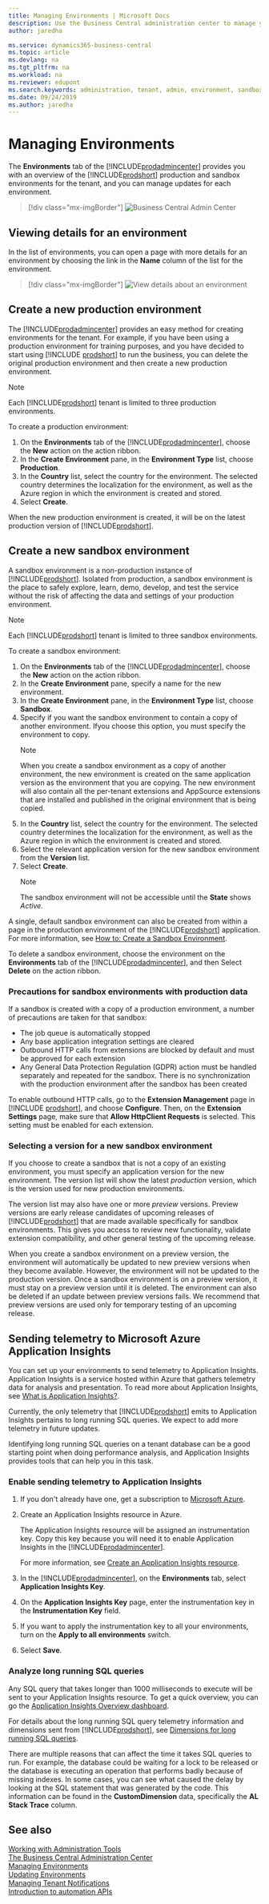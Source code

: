 ```yaml
---
title: Managing Environments | Microsoft Docs
description: Use the Business Central administration center to manage your tenant environments. 
author: jaredha

ms.service: dynamics365-business-central
ms.topic: article
ms.devlang: na
ms.tgt_pltfrm: na
ms.workload: na
ms.reviewer: edupont
ms.search.keywords: administration, tenant, admin, environment, sandbox
ms.date: 09/24/2019
ms.author: jaredha
---
```


# Managing Environments

The **Environments** tab of the [!INCLUDE[prodadmincenter](../developer/includes/prodadmincenter.md)] provides you with an overview of the [!INCLUDE[prodshort](../developer/includes/prodshort.md)] production and sandbox environments for the tenant, and you can manage updates for each environment.

> [!div class="mx-imgBorder"]
> ![Business Central Admin Center](../developer/media/admin/business_central_admin_center.png)

## Viewing details for an environment

In the list of environments, you can open a page with more details for an environment by choosing the link in the **Name** column of the list for the environment.

> [!div class="mx-imgBorder"]
> ![View details about an environment](../developer/media/admin/business_central_admin_center_details.png)

## Create a new production environment

The [!INCLUDE[prodadmincenter](../developer/includes/prodadmincenter.md)] provides an easy method for creating environments for the tenant. For example, if you have been using a production environment for training purposes, and you have decided to start using [!INCLUDE [prodshort](../developer/includes/prodshort.md)] to run the business, you can delete the original production environment and then create a new production environment.  

> [!NOTE]
> Each [!INCLUDE[prodshort](../developer/includes/prodshort.md)] tenant is limited to three production environments.

To create a production environment:

1. On the **Environments** tab of the [!INCLUDE[prodadmincenter](../developer/includes/prodadmincenter.md)], choose the **New** action on the action ribbon.
2. In the **Create Environment** pane, in the **Environment Type** list, choose **Production**.
3. In the **Country** list, select the country for the environment. The selected country determines the localization for the environment, as well as the Azure region in which the environment is created and stored.
4. Select **Create**.

When the new production environment is created, it will be on the latest production version of [!INCLUDE[prodshort](../developer/includes/prodshort.md)].

## <a name="create-a-sandbox-environment"></a>Create a new sandbox environment

A sandbox environment is a non-production instance of [!INCLUDE[prodshort](../developer/includes/prodshort.md)]. Isolated from production, a sandbox environment is the place to safely explore, learn, demo, develop, and test the service without the risk of affecting the data and settings of your production environment.

> [!NOTE]
> Each [!INCLUDE[prodshort](../developer/includes/prodshort.md)] tenant is limited to three sandbox environments.

To create a sandbox environment:

1. On the **Environments** tab of the [!INCLUDE[prodadmincenter](../developer/includes/prodadmincenter.md)], choose the **New** action on the action ribbon.
2. In the **Create Environment** pane, specify a name for the new environment.
3. In the **Create Environment** pane, in the **Environment Type** list, choose **Sandbox**.
4. Specify if you want the sandbox environment to contain a copy of another environment. Ifyou choose this option, you must specify the environment to copy.
    > [!NOTE]
    > When you create a sandbox environment as a copy of another environment, the new environment is created on the same application version as the environment that you are copying. The new environment will also contain all the per-tenant extensions and AppSource extensions that are installed and published in the original environment that is being copied.
5. In the **Country** list, select the country for the environment. The selected country determines the localization for the environment, as well as the Azure region in which the environment is created and stored.
6. Select the relevant application version for the new sandbox environment from the **Version** list.
7. Select **Create**.
    > [!NOTE]
    > The sandbox environment will not be accessible until the **State** shows *Active*.

A single, default sandbox environment can also be created from within a page in the production environment of the [!INCLUDE[prodshort](../developer/includes/prodshort.md)] application. For more information, see [How to: Create a Sandbox Environment](/dynamics365/business-central/across-how-create-sandbox-environment?toc=/dynamics365/business-central/dev-itpro/toc.json).  

To delete a sandbox environment, choose the environment on the **Environments** tab of the [!INCLUDE[prodadmincenter](../developer/includes/prodadmincenter.md)], and then Select **Delete** on the action ribbon.

### Precautions for sandbox environments with production data

If a sandbox is created with a copy of a production environment, a number of precautions are taken for that sandbox:

- The job queue is automatically stopped
- Any base application integration settings are cleared
- Outbound HTTP calls from extensions are blocked by default and must be approved for each extension
- Any General Data Protection Regulation (GDPR) action must be handled separately and repeated for the sandbox. There is no synchronization with the production environment after the sandbox has been created

To enable outbound HTTP calls, go to the **Extension Management** page in [!INCLUDE [prodshort](../developer/includes/prodshort.md)], and choose **Configure**. Then, on the **Extension Settings** page, make sure that **Allow HttpClient Requests** is selected. This setting must be enabled for each extension.

### Selecting a version for a new sandbox environment

If you choose to create a sandbox that is not a copy of an existing environment, you must specify an application version for the new environment. The version list will show the latest *production* version, which is the version used for new production environments.

The version list may also have one or more *preview* versions. Preview versions are early release candidates of upcoming releases of [!INCLUDE[prodshort](../developer/includes/prodshort.md)] that are made available specifically for sandbox environments. This gives you access to review new functionality, validate extension compatibility, and other general testing of the upcoming release.

When you create a sandbox environment on a preview version, the environment will automatically be updated to new preview versions when they become available. However, the environment will not be updated to the production version. Once a sandbox environment is on a preview version, it must stay on a preview version until it is deleted. The environment can also be deleted if an update between preview versions fails. We recommend that preview versions are used only for temporary testing of an upcoming release.

## Sending telemetry to Microsoft Azure Application Insights

You can set up your environments to send telemetry to Application Insights. Application Insights is a service hosted within Azure that gathers telemetry data for analysis and presentation. To read more about Application Insights, see [What is Application Insights?](/azure/azure-monitor/app/app-insights-overview).

Currently, the only telemetry that [!INCLUDE[prodshort](../developer/includes/prodshort.md)] emits to Application Insights pertains to long running SQL queries. We expect to add more telemetry in future updates.

Identifying long running SQL queries on a tenant database can be a good starting point when doing performance analysis, and Application Insights provides tools that can help you in this task.

### Enable sending telemetry to Application Insights

1. If you don't already have one, get a subscription to [Microsoft Azure](https://azure.microsoft.com).
2. Create an Application Insights resource in Azure.

    The Application Insights resource will be assigned an instrumentation key. Copy this key because you will need it to enable Application Insights in the [!INCLUDE[prodadmincenter](../developer/includes/prodadmincenter.md)].

    For more information, see [Create an Application Insights resource](https://docs.microsoft.com/en-us/azure/azure-monitor/app/create-new-resource).

3. In the [!INCLUDE[prodadmincenter](../developer/includes/prodadmincenter.md)], on the **Environments** tab, select **Application Insights Key**.
4. On the **Application Insights Key** page, enter the instrumentation key in the **Instrumentation Key** field.
5. If you want to apply the instrumentation key to all your environments, turn on the **Apply to all environments** switch.
6. Select **Save**.

### Analyze long running SQL queries

Any SQL query that takes longer than 1000 milliseconds to execute will be sent to your Application Insights resource. To get a quick overview, you can go the [Application Insights Overview dashboard](/azure/azure-monitor/app/overview-dashboard).

For details about the long running SQL query telemetry information and dimensions sent from [!INCLUDE[prodshort](../developer/includes/prodshort.md)], see [Dimensions for long running SQL queries](monitor-long-running-sql-queries-event-log.md#LRSQLQuery).

There are multiple reasons that can affect the time it takes SQL queries to run. For example, the database could be waiting for a lock to be released or the database is executing an operation that performs badly because of missing indexes. In some cases, you can see what caused the delay by looking at the SQL statement that was generated by the code. This information can be found in the **CustomDimension** data, specifically the **AL Stack Trace** column.

## See also

[Working with Administration Tools](administration.md)  
[The Business Central Administration Center](tenant-admin-center.md)  
[Managing Environments](tenant-admin-center-environments.md)  
[Updating Environments](tenant-admin-center-update-management.md)  
[Managing Tenant Notifications](tenant-admin-center-notifications.md)  
[Introduction to automation APIs](itpro-introduction-to-automation-apis.md)  
